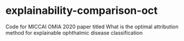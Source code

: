 # explainability-comparison-oct
Code for MICCAI OMIA 2020 paper titled What is the optimal attribution method for explainable ophthalmic disease classification
